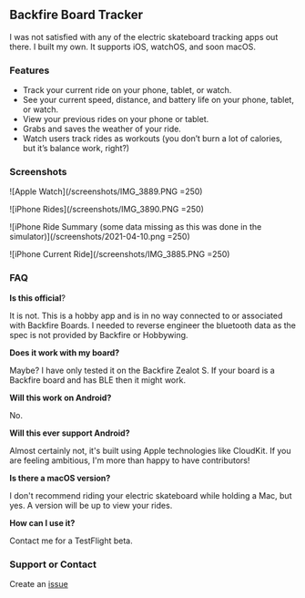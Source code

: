 ## Backfire Board Tracker

I was not satisfied with any of the electric skateboard tracking apps out there. I built my own. It supports iOS, watchOS, and soon macOS.

### Features
* Track your current ride on your phone, tablet, or watch.
* See your current speed, distance, and battery life on your phone, tablet, or watch.
* View your previous rides on your phone or tablet.
* Grabs and saves the weather of your ride.
* Watch users track rides as workouts (you don’t burn a lot of calories, but it’s balance work, right?)

### Screenshots
![Apple Watch](/screenshots/IMG_3889.PNG =250)

![iPhone Rides](/screenshots/IMG_3890.PNG =250)

![iPhone Ride Summary (some data missing as this was done in the simulator)](/screenshots/2021-04-10.png =250)

![iPhone Current Ride](/screenshots/IMG_3885.PNG =250)


### FAQ

**Is this official**?

It is not. This is a hobby app and is in no way connected to or associated with Backfire Boards. I needed to reverse engineer the bluetooth data as the spec is not provided by Backfire or Hobbywing.

**Does it work with my board?**

Maybe? I have only tested it on the Backfire Zealot S. If your board is a Backfire board and has BLE then it might work.

**Will this work on Android?**

No.

**Will this ever support Android?**

Almost certainly not, it's built using Apple technologies like CloudKit. If you are feeling ambitious, I'm more than happy to have contributors!

**Is there a macOS version?**

I don't recommend riding your electric skateboard while holding a Mac, but yes. A version will be up to view your rides.

**How can I use it?**

Contact me for a TestFlight beta.


### Support or Contact

Create an [issue](https://github.com/djensenius/Backfire/issues)
